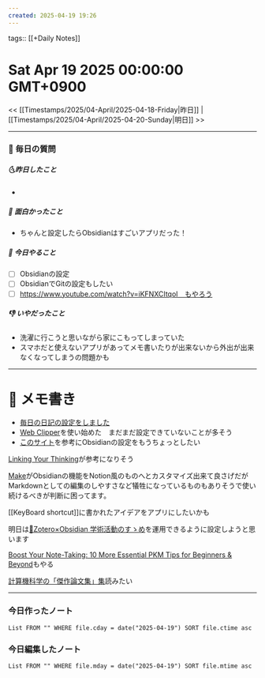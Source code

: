 ```yaml
---
created: 2025-04-19 19:26
---
```

tags:: [[+Daily Notes]]

# Sat Apr 19 2025 00:00:00 GMT+0900

<< [[Timestamps/2025/04-April/2025-04-18-Friday|昨日]] | [[Timestamps/2025/04-April/2025-04-20-Sunday|明日]] >>

---
### 📅 毎日の質問
##### 🌜昨日したこと
- 

##### 🙌 面白かったこと
- ちゃんと設定したらObsidianはすごいアプリだった！

##### 🚀 今日やること
- [ ] Obsidianの設定
- [ ] ObsidianでGitの設定もしたい
- [ ] https://www.youtube.com/watch?v=iKFNXCItqoI　もやろう

##### 👎 いやだったこと
- 洗濯に行こうと思いながら家にこもってしまっていた
- スマホだと使えないアプリがあってメモ書いたりが出来ないから外出が出来なくなってしまうの問題かも

---
# 📝 メモ書き
- [毎日の日記の設定をしました](https://dannb.org/blog/2022/obsidian-daily-note-template/)
- [Web Clipper](https://zenn.dev/sh11235/articles/07bb24f98b93e7)を使い始めた　まだまだ設定できていないことが多そう
- [このサイト](https://dannb.org/blog/2022/obsidian-daily-note-template/)を参考にObsidianの設定をもうちょっとしたい

[Linking Your Thinking](https://www.linkingyourthinking.com/)が参考になりそう

[Make](https://www.make.md/)がObsidianの機能をNotion風のものへとカスタマイズ出来て良さげだがMarkdownとしての編集のしやすさなど犠牲になっているものもありそうで使い続けるべきが判断に困ってます。

[[KeyBoard shortcut]]に書かれたアイデアをアプリにしたいかも

明日は[📘Zotero×Obsidian 学術活動のすゝめ](https://masaki39.github.io/Zotero%C3%97Obsidian-%E5%AD%A6%E8%A1%93%E6%B4%BB%E5%8B%95%E3%81%AE%E3%81%99%E3%82%9D%E3%82%81)を運用できるように設定しようと思います

[Boost Your Note-Taking: 10 More Essential PKM Tips for Beginners & Beyond](https://www.youtube.com/watch?v=iKFNXCItqoI)もやる

[計算機科学の「傑作論文集」集](https://zehnpaard.hatenablog.com/entry/2022/05/12/090611)読みたい

---
### 今日作ったノート
```dataview
List FROM "" WHERE file.cday = date("2025-04-19") SORT file.ctime asc
```

### 今日編集したノート
```dataview
List FROM "" WHERE file.mday = date("2025-04-19") SORT file.mtime asc
```